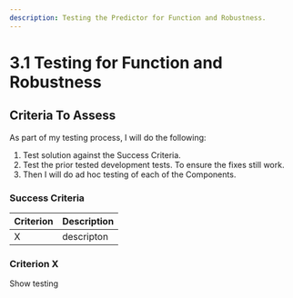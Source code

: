 ```yaml
---
description: Testing the Predictor for Function and Robustness.
---
```


# 3.1 Testing for Function and Robustness

## Criteria To Assess

As part of my testing process, I will do the following:

1. Test solution against the Success Criteria.
2. Test the prior tested development tests. To ensure the fixes still work.
3. Then I will do ad hoc testing of each of the Components.

### **Success Criteria**





| Criterion | Description |
| --------- | ----------- |
| X         | descripton  |

### Criterion X

Show testing
